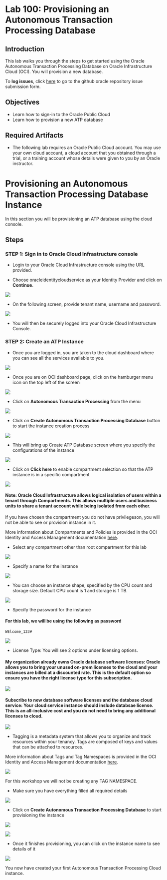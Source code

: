 # Lab 100: Provisioning an Autonomous Transaction Processing Database

## Introduction

This lab walks you through the steps to get started using the Oracle Autonomous Transaction Processing Database on Oracle Infrastructure Cloud (OCI). You will provision a new database.

To **log issues**, click [here](https://github.com/oracle/learning-library/issues/new) to go to the github oracle repository issue submission form.

## Objectives

- Learn how to sign-in to the Oracle Public Cloud
- Learn how to provision a new ATP database

## Required Artifacts

- The following lab requires an Oracle Public Cloud account. You may use your own cloud account, a cloud account that you obtained through a trial, or a training account whose details were given to you by an Oracle instructor.

# Provisioning an Autonomous Transaction Processing Database Instance

In this section you will be provisioning an ATP database using the cloud console.

## Steps

### **STEP 1: Sign in to Oracle Cloud Infrastructure console**

- Login to your Oracle Cloud Infrastructure console using the URL provided.

- Choose oracleidentitycloudservice as your Identity Provider and click on **Continue**.

![](./images/100/Picture100-2.png)

-   On the following screen, provide tenant name, username and password. 

![](./images/100/Picture100-4.png)

- You will then be securely logged into your Oracle Cloud Infrastructure Console.

### **STEP 2: Create an ATP Instance**

-   Once you are logged in, you are taken to the cloud dashboard where you can see all the services available to you.

![](./images/100/Picture100-19.jpeg)

-  Once you are on OCI dashboard page, click on the hamburger menu icon on the top left of the screen

![](./images/100/Picture100-20.jpeg)

-  Click on **Autonomous Transaction Processing** from the menu

![](./images/100/Picture100-21.jpeg)


-  Click on **Create Autonomous Transaction Processing Database** button to start the instance creation process

![](./images/100/Picture100-23.jpeg)

-  This will bring up Create ATP Database screen where you specify the configurations of the instance

![](./images/100/Picture100-24.jpeg)

-  Click on **Click here** to enable compartment selection so that the ATP instance is in a specific compartment

![](./images/100/Picture100-25.jpeg)

#### Note: Oracle Cloud Infrastructure allows logical isolation of users within a tenant through Compartments. This allows multiple users and business units to share a tenant account while being isolated from each other.

If you have chosen the compartment you do not have privilegeson, you will not be able to see or provision instance in it.

More information about Compartments and Policies is provided in the OCI Identity and Access Management documentation [here](https://docs.cloud.oracle.com/iaas/Content/Identity/Tasks/managingcompartments.htm?tocpath=Services%7CIAM%7C_____13).

-  Select any compartment other than root compartment for this lab

![](./images/100/Picture100-26.jpeg)

-  Specify a name for the instance

![](./images/100/Picture100-27.jpeg)

-  You can choose an instance shape, specified by the CPU count and storage size. Default CPU count is 1 and storage is 1 TB.

![](./images/100/Picture100-28.jpeg)

-  Specify the password for the instance

#### For this lab, we will be using the following as password
```
WElcome_123#
```

![](./images/100/Picture100-29.jpeg)

- License Type: You will see 2 options under licensing options. 

#### My organization already owns Oracle database software licenses: Oracle allows you to bring your unused on-prem licenses to the cloud and your instances are billed at a discounted rate. This is the default option so ensure you have the right license type for this subscription.

![](./images/100/Picture100-34.jpeg)

#### Subscribe to new database software licenses and the database cloud service: Your cloud service instance should inslude databsae license. This is an all-inclusive cost and you do not need to bring any additional licenses to cloud.

![](./images/100/Picture100-35.jpeg)

- Tagging is a metadata system that allows you to organize and track resources within your tenancy. Tags are composed of keys and values that can be attached to resources. 

More information about Tags and Tag Namespaces is provided in the OCI Identity and Access Management documentation [here](https://docs.cloud.oracle.com/iaas/Content/Identity/Concepts/taggingoverview.htm).


![](./images/100/Picture100-36.jpeg)

For this workshop we will not be creating any TAG NAMESPACE. 

- Make sure you have everything filled all required details

![](./images/100/Picture100-30.jpeg)

-  Click on **Create Autonomous Transaction Processing Database** to start provisioning the instance

![](./images/100/Picture100-31.jpeg)

![](./images/100/Picture100-32.jpeg)

-  Once it finishes provisioning, you can click on the instance name to see details of it

![](./images/100/Picture100-33.jpeg)

You now have created your first Autonomous Transaction Processing Cloud instance.
